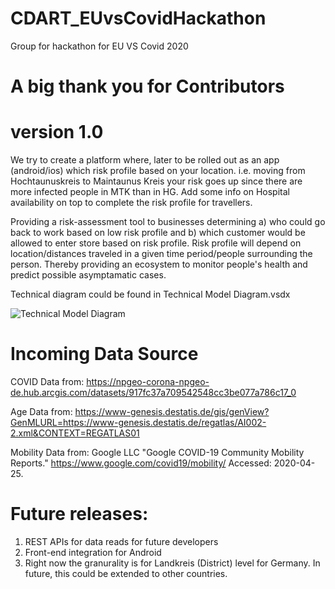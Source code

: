 # CDART_EUvsCovidHackathon
Group for hackathon for EU VS Covid 2020


# A big thank you for Contributors 
# version 1.0

We try to create a platform where, later to be rolled out as an app (android/ios) which risk profile based on your location. i.e. moving from Hochtaunuskreis to Maintaunus Kreis your risk goes up since there are more infected people in MTK than in HG. Add some info on Hospital availability on top to complete the risk profile for travellers. 

Providing a risk-assessment tool to businesses determining
a) who could go back to work based on low risk profile and 
b) which customer would be allowed to enter store based on risk profile. 
Risk profile will depend on location/distances traveled in a given time period/people surrounding the person. Thereby providing an ecosystem to monitor people's health and predict possible asymptamatic cases.

Technical diagram could be found in Technical Model Diagram.vsdx 

![Technical Model Diagram](https://user-images.githubusercontent.com/45632421/80303039-11bed600-87ae-11ea-8512-eef72802a8d4.JPG)

# Incoming Data Source
COVID Data from: https://npgeo-corona-npgeo-de.hub.arcgis.com/datasets/917fc37a709542548cc3be077a786c17_0

Age Data from: https://www-genesis.destatis.de/gis/genView?GenMLURL=https://www-genesis.destatis.de/regatlas/AI002-2.xml&CONTEXT=REGATLAS01

Mobility Data from: Google LLC "Google COVID-19 Community Mobility Reports." https://www.google.com/covid19/mobility/ Accessed: 2020-04-25.
 

# Future releases:
1. REST APIs for data reads for future developers
2. Front-end integration for Android
3. Right now the granurality is for Landkreis (District) level for Germany. In future, this could be extended to other countries.
